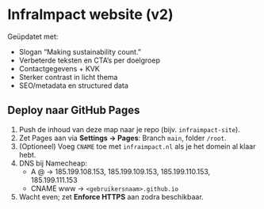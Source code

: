 # InfraImpact website (v2)

Geüpdatet met:
- Slogan “Making sustainability count.”
- Verbeterde teksten en CTA’s per doelgroep
- Contactgegevens + KVK
- Sterker contrast in licht thema
- SEO/metadata en structured data

## Deploy naar GitHub Pages
1. Push de inhoud van deze map naar je repo (bijv. `infraimpact-site`).
2. Zet Pages aan via **Settings → Pages**: Branch `main`, folder `/root`.
3. (Optioneel) Voeg `CNAME` toe met `infraimpact.nl` als je het domein al klaar hebt.
4. DNS bij Namecheap:
   - A @ → 185.199.108.153, 185.199.109.153, 185.199.110.153, 185.199.111.153
   - CNAME www → `<gebruikersnaam>.github.io`
5. Wacht even; zet **Enforce HTTPS** aan zodra beschikbaar.

